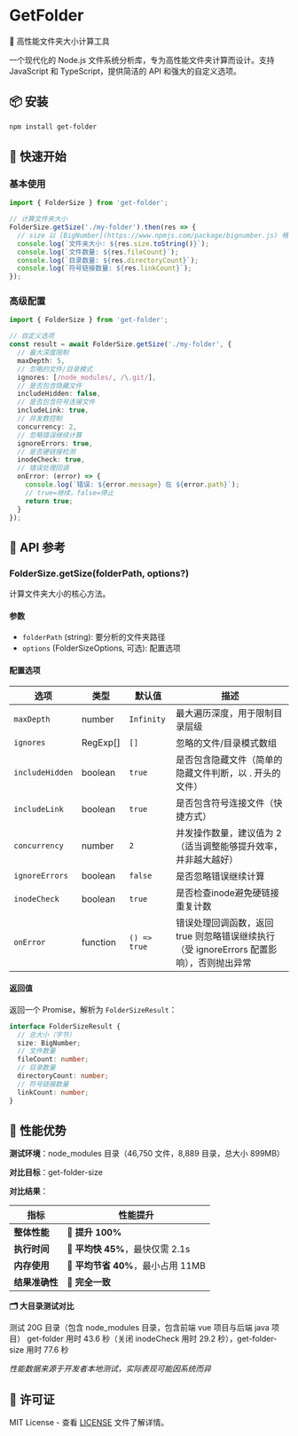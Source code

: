 # GetFolder

🚀 高性能文件夹大小计算工具

一个现代化的 Node.js 文件系统分析库，专为高性能文件夹计算而设计。支持 JavaScript 和 TypeScript，提供简洁的 API 和强大的自定义选项。

## 📦 安装

```bash
npm install get-folder
```

## 🚀 快速开始

### 基本使用

```typescript
import { FolderSize } from 'get-folder';

// 计算文件夹大小
FolderSize.getSize('./my-folder').then(res => {
  // size 以 [BigNumber](https://www.npmjs.com/package/bignumber.js) 格式返回
  console.log(`文件夹大小: ${res.size.toString()}`);
  console.log(`文件数量: ${res.fileCount}`);
  console.log(`目录数量: ${res.directoryCount}`);
  console.log(`符号链接数量: ${res.linkCount}`);
});
```

### 高级配置

```typescript
import { FolderSize } from 'get-folder';

// 自定义选项
const result = await FolderSize.getSize('./my-folder', {
  // 最大深度限制
  maxDepth: 5,
  // 忽略的文件/目录模式
  ignores: [/node_modules/, /\.git/],
  // 是否包含隐藏文件
  includeHidden: false,
  // 是否包含符号连接文件
  includeLink: true,
  // 并发数控制
  concurrency: 2,
  // 忽略错误继续计算
  ignoreErrors: true,
  // 是否硬链接检测
  inodeCheck: true,
  // 错误处理回调
  onError: (error) => {
    console.log(`错误: ${error.message} 在 ${error.path}`);
    // true=继续，false=停止
    return true;
  }
});
```

## 🔧 API 参考

### FolderSize.getSize(folderPath, options?)

计算文件夹大小的核心方法。

#### 参数

- `folderPath` (string): 要分析的文件夹路径
- `options` (FolderSizeOptions, 可选): 配置选项

#### 配置选项

| 选项 | 类型 | 默认值 | 描述                                                     |
|------|------|--------|--------------------------------------------------------|
| `maxDepth` | number | `Infinity` | 最大遍历深度，用于限制目录层级                                        |
| `ignores` | RegExp[] | `[]` | 忽略的文件/目录模式数组                                           |
| `includeHidden` | boolean | `true` | 是否包含隐藏文件（简单的隐藏文件判断，以 . 开头的文件）                          |
| `includeLink` | boolean | `true` | 是否包含符号连接文件（快捷方式）                                       |
| `concurrency` | number | `2` | 并发操作数量，建议值为 2（适当调整能够提升效率，并非越大越好）                       |
| `ignoreErrors` | boolean | `false` | 是否忽略错误继续计算                                             |
| `inodeCheck` | boolean | `true` | 是否检查inode避免硬链接重复计数                                     |
| `onError` | function | `() => true` | 错误处理回调函数，返回 true 则忽略错误继续执行（受 ignoreErrors 配置影响），否则抛出异常 |

#### 返回值

返回一个 Promise，解析为 `FolderSizeResult`：

```typescript
interface FolderSizeResult {
  // 总大小（字节）
  size: BigNumber;
  // 文件数量
  fileCount: number;
  // 目录数量
  directoryCount: number;
  // 符号链接数量
  linkCount: number;
}
```

## 🚀 性能优势

**测试环境**：node_modules 目录（46,750 文件，8,889 目录，总大小 899MB）

**对比目标**：get-folder-size

**对比结果**：

| 指标 | 性能提升                      |
|------|---------------------------|
| **整体性能** | **🚀 提升 100%**            |
| **执行时间** | **🚀 平均快 45%**，最快仅需 2.1s  |
| **内存使用** | **💾 平均节省 40%**，最小占用 11MB |
| **结果准确性** | **📏 完全一致**               |

**🗂️ 大目录测试对比**

测试 20G 目录（包含 node_modules 目录，包含前端 vue 项目与后端 java 项目）
get-folder 用时 43.6 秒（关闭 inodeCheck 用时 29.2 秒），get-folder-size 用时 77.6 秒

*性能数据来源于开发者本地测试，实际表现可能因系统而异*

## 📄 许可证

MIT License - 查看 [LICENSE](LICENSE) 文件了解详情。
